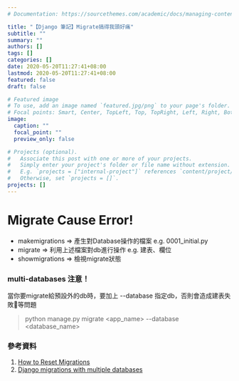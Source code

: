 ```yaml
---
# Documentation: https://sourcethemes.com/academic/docs/managing-content/

title: "【Django 筆記】Migrate搞得我頭好痛"
subtitle: ""
summary: ""
authors: []
tags: []
categories: []
date: 2020-05-20T11:27:41+08:00
lastmod: 2020-05-20T11:27:41+08:00
featured: false
draft: false

# Featured image
# To use, add an image named `featured.jpg/png` to your page's folder.
# Focal points: Smart, Center, TopLeft, Top, TopRight, Left, Right, BottomLeft, Bottom, BottomRight.
image:
  caption: ""
  focal_point: ""
  preview_only: false

# Projects (optional).
#   Associate this post with one or more of your projects.
#   Simply enter your project's folder or file name without extension.
#   E.g. `projects = ["internal-project"]` references `content/project/deep-learning/index.md`.
#   Otherwise, set `projects = []`.
projects: []
---
```

# Migrate Cause Error!

* makemigrations => 產生對Database操作的檔案 e.g. 0001_initial.py
* migrate => 利用上述檔案對db進行操作 e.g. 建表、欄位
* showmigrations => 檢視migrate狀態

### multi-databases 注意！

當你要migrate給預設外的db時，要加上 --database 指定db，否則會造成建表失敗等問題
> python manage.py migrate <app_name> --database <database_name>

### 參考資料
1. [How to Reset Migrations](https://simpleisbetterthancomplex.com/tutorial/2016/07/26/how-to-reset-migrations.html)
2. [Django migrations with multiple databases](https://stackoverflow.com/questions/35609509/django-migrations-with-multiple-databases)